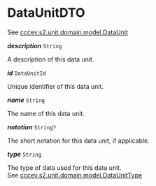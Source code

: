 

# DataUnitDTO



See [cccev.s2.unit.domain.model.DataUnit](/docs/core-data-unit--page#dataunit)

  
<article>

***description*** `String` 

A description of this data unit.

</article>
<article>

***id*** `DataUnitId` 

Unique identifier of this data unit.

</article>
<article>

***name*** `String` 

The name of this data unit.

</article>
<article>

***notation*** `String?` 

The short notation for this data unit, if applicable.

</article>
<article>

***type*** `String` 

The type of data used for this data unit. <br/> See [cccev.s2.unit.domain.model.DataUnitType](/docs/dataunittype--page#dataunittype)

</article>

